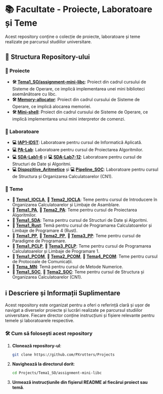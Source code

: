 # 📚 Facultate - Proiecte, Laboratoare și Teme

Acest repository conține o colecție de proiecte, laboratoare și teme realizate pe parcursul studiilor universitare.

## 📂 Structura Repository-ului

### 📁 Proiecte
- **🛠️ [Tema1_SO/assignment-mini-libc](Tema1_SO/assignment-mini-libc)**: Proiect din cadrul cursului de Sisteme de Operare, ce implică implementarea unei mini biblioteci asemănătoare cu libc.
- **🛠️ [Memory-allocator](Memory-allocator)**: Proiect din cadrul cursului de Sisteme de Operare, ce implică alocarea memoriei.
- **🛠️ [Mini-shell](Mini-shell)**: Proiect din cadrul cursului de Sisteme de Operare, ce implică implementarea unui mini interpretor de comenzi.

### 📁 Laboratoare
- **💻 [IAP1-IDST](IAP1-IDST)**: Laboratoare pentru cursul de Informatică Aplicată.
- **💻 [PA-Lab](PA-Lab)**: Laboratoare pentru cursul de Proiectarea Algoritmilor.
- **💻 [SDA-Lab1-6](SDA-Lab1-6)** și **💻 [SDA-Lab7-12](SDA-Lab7-12)**: Laboratoare pentru cursul de Structuri de Date și Algoritmi.
- **💻 [Dispozitive_Aritmetice](Dispozitive_Aritmetice)** și **💻 [Pipeline_SOC](Pipeline_SOC)**: Laboratoare pentru cursul de Structura și Organizarea Calculatoarelor (CN1).

### 📁 Teme
- **📝 [Tema1_IOCLA](Tema1_IOCLA)**, **📝 [Tema2_IOCLA](Tema2_IOCLA)**: Teme pentru cursul de Introducere în Organizarea Calculatoarelor și Limbaje de Asamblare.
- **📝 [Tema1_PA](Tema1_PA)**, **📝 [Tema2_PA](Tema2_PA)**: Teme pentru cursul de Proiectarea Algoritmilor.
- **📝 [Tema1_SDA](Tema1_SDA)**: Tema pentru cursul de Structuri de Date și Algoritmi.
- **📝 [Tema1_Rust](Tema1_Rust)**: Temă pentru cursul de Programarea Calculatoarelor și Limbaje de Programare 4 (Rust).
- **📝 [Tema1_PP](Tema1_PP)**, **📝 [Tema2_PP](Tema2_PP)**, **📝 [Tema3_PP](Tema3_PP)**: Teme pentru cursul de Paradigme de Programare.
- **📝 [Tema1_PCLP](Tema1_PCLP)**, **📝 [Tema3_PCLP](Tema3_PCLP)**: Teme pentru cursul de Programarea Calculatoarelor și Limbaje de Programare 1.
- **📝 [Tema1_PCOM](Tema1_PCOM)**, **📝 [Tema2_PCOM](Tema2_PCOM)**, **📝 [Tema4_PCOM](Tema4_PCOM)**: Teme pentru cursul de Protocoale de Comunicații.
- **📝 [Tema_MN](Tema_MN)**: Temă pentru cursul de Metode Numerice.
- **📝 [Tema1_SOC](Tema1_SOC)**, **📝 [Tema2_SOC](Tema2_SOC)**: Teme pentru cursul de Structura și Organizarea Calculatoarelor (CN1).

## ℹ️ Descriere și Informații Suplimentare
Acest repository este organizat pentru a oferi o referință clară și ușor de navigat a diverselor proiecte și lucrări realizate pe parcursul studiilor universitare. Fiecare director conține instrucțiuni și fișiere relevante pentru temele și laboratoarele respective.

### 🛠️ Cum să folosești acest repository
1. **Clonează repository-ul**: 
    ```bash
    git clone https://github.com/PXrotters/Projects
    ```
2. **Navighează la directorul dorit**:
    ```bash
    cd Projects/Tema1_SO/assignment-mini-libc
    ```
3. **Urmează instrucțiunile din fișierul README al fiecărui proiect sau temă**.
